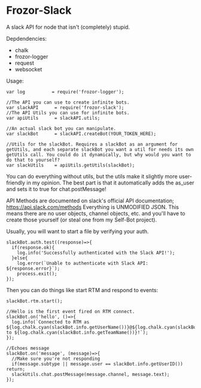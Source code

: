 # Frozor-Slack
A slack API for node that isn't (completely) stupid.

Depdendencies:
* chalk
* frozor-logger
* request
* websocket

Usage:
```
var log          = require('frozor-logger');

//The API you can use to create infinite bots.
var slackAPI      = require('frozor-slack');
//The API Utils you can use for infinite bots.
var apiUtils      = slackAPI.utils;

//An actual slack bot you can manipulate.
var slackBot      = slackAPI.createBot(YOUR_TOKEN_HERE);

//Utils for the slackBot. Requires a slackBot as an argument for getUtils, and each separate slackBot you want a util for needs its own getUtils call. You could do it dynamically, but why would you want to do that to yourself?
var slackUtils    = apiUtils.getUtils(slackBot);
```

You can do everything without utils, but the utils make it slightly more user-friendly in my opinion. The best part is that it automatically adds the as_user and sets it to true for chat.postMessage!

API Methods are documented on slack's official API documentation; https://api.slack.com/methods
Everything is UNMODIFIED JSON. This means there are no user objects, channel objects, etc. and you'll have to create those yourself (or steal one from my Self-Bot project).

Usually, you will want to start a file by verifying your auth.

```
slackBot.auth.test((response)=>{
  if(response.ok){
    log.info('Successfully authenticated with the Slack API!');
  }else{
    log.error(`Unable to authenticate with Slack API: ${response.error}`);
    process.exit();
});
```

Then you can do things like start RTM and respond to events:

```
slackBot.rtm.start();

//Hello is the first event fired on RTM connect.
slackBot.on('hello', ()=>{
  log.info(`Connected to RTM as ${log.chalk.cyan(slackBot.info.getUserName())}@${log.chalk.cyan(slackBot.info.getUserID())} to ${log.chalk.cyan(slackBot.info.getTeamName())}!`);
});

//Echoes message
slackBot.on('message', (message)=>{
  //Make sure you're not responding
  if(message.subtype || message.user == slackBot.info.getUserID()) return;
  slackUtils.chat.postMessage(message.channel, message.text);
});
```
